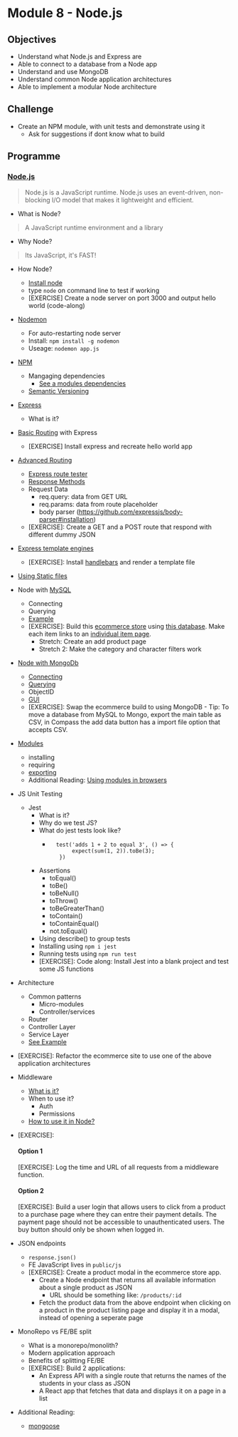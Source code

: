# Module 8 - Node.js

## Objectives

- Understand what Node.js and Express are
- Able to connect to a database from a Node app
- Understand and use MongoDB
- Understand common Node application architectures
- Able to implement a modular Node architecture

## Challenge

- Create an NPM module, with unit tests and demonstrate using it
	- Ask for suggestions if dont know what to build

## Programme

### [Node.js](https://nodejs.org/en/)

> Node.js is a JavaScript runtime. Node.js uses an event-driven, non-blocking I/O model that makes it lightweight and efficient.

 - What is Node?
 > A JavaScript runtime environment and a library

 - Why Node?
 > Its JavaScript, it's FAST!

 - How Node?
 	- [Install node](https://nodejs.org/en/)
 	- type ```node``` on command line to test if working
	- [EXERCISE] Create a node server on port 3000 and output hello world (code-along)

- [Nodemon](https://nodemon.io/)
	- For auto-restarting node server
	- Install: `npm install -g nodemon`
	- Useage: `nodemon app.js`
	
- [NPM](https://www.npmjs.com/)
	- Mangaging dependencies
		- [See a modules dependencies](https://npm.anvaka.com/#/)
	- [Semantic Versioning](https://semver.org/)

- [Express](http://expressjs.com/) 
	- What is it?
- [Basic Routing](http://expressjs.com/en/starter/basic-routing.html) with Express
	- [EXERCISE] Install express and recreate hello world app
- [Advanced Routing](http://expressjs.com/en/guide/routing.html#response-methods)
	- [Express route tester](http://forbeslindesay.github.io/express-route-tester/)
	- [Response Methods](http://expressjs.com/en/guide/routing.html#response-methods)
	- Request Data
		- req.query: data from GET URL
		- req.params: data from route placeholder
		- body parser (https://github.com/expressjs/body-parser#installation)
	- [EXERCISE]: Create a GET and a POST route that respond with different dummy JSON
- [Express template engines](https://github.com/expressjs/express/wiki?_ga=1.121534152.1556123827.1465830802#template-engines)
	- [EXERCISE]: Install [handlebars](https://github.com/ericf/express-handlebars#installation) and render a template file

- [Using Static files](http://expressjs.com/en/starter/static-files.html)

- Node with [MySQL](https://www.npmjs.com/package/promise-mysql)
	- Connecting
	- Querying
	- [Example](https://github.com/CodeFoodPixels/node-promise-mysql/blob/master/examples/connection/query.js)
	- [EXERCISE]: Build this [ecommerce store](https://dev.io-academy.uk/resources/robot_stores/homepage.png) using [this database](https://dev.io-academy.uk/resources/robot_stores/robot_stores.sql). Make each item links to an [individual item page](https://dev.io-academy.uk/resources/robot_stores/product_page.png).
		- Stretch: Create an add product page
		- Stretch 2: Make the category and character filters work

- [Node with MongoDb](https://docs.mongodb.com/master/tutorial/install-mongodb-on-os-x/?_ga=1.173522723.1030587401.1463998511#install-mongodb-community-edition-with-homebrew)
	- [Connecting](http://mongodb.github.io/node-mongodb-native/3.1/tutorials/connect/)
	- [Querying](http://mongodb.github.io/node-mongodb-native/3.1/tutorials/crud/)
	- ObjectID
	- [GUI](https://www.mongodb.com/try/download/compass)
	- [EXERCISE]: Swap the ecommerce build to using MongoDB
    		- Tip: To move a database from MySQL to Mongo, export the main table as CSV, in Compass the add data button has a import file option that accepts CSV.

- [Modules](https://nodejs.org/api/modules.html)
	- installing
	- requiring
	- [exporting](http://www.tutorialsteacher.com/nodejs/nodejs-module-exports)
	- Additional Reading: [Using modules in browsers](https://jakearchibald.com/2017/es-modules-in-browsers/)

- JS Unit Testing
	- Jest
	    - What is it?
	    - Why do we test JS?
	    - What do jest tests look like?
	        - ```
	            test('adds 1 + 2 to equal 3', () => {
                     expect(sum(1, 2)).toBe(3);
                 })
              ```
        - Assertions
            - toEqual()
            - toBe()
            - toBeNull()
            - toThrow()
            - toBeGreaterThan()
            - toContain()
            - toContainEqual()
            - not.toEqual()
		- Using describe() to group tests
		- Installing using `npm i jest`
		- Running tests using `npm run test`
		- [EXERCISE]: Code along: Install Jest into a blank project and test some JS functions 

- Architecture
	- Common patterns
		- Micro-modules
		- Controller/services
	- Router
	- Controller Layer
	- Service Layer
	- [See Example](https://github.com/iO-Academy/NodeAppArchitecture)

- [EXERCISE]: Refactor the ecommerce site to use one of the above application architectures

- Middleware
	- [What is it?](https://medium.com/@jamischarles/what-is-middleware-a-simple-explanation-bb22d6b41d01)
	- When to use it?
		- Auth
		- Permissions
	- [How to use it in Node?](https://expressjs.com/en/guide/using-middleware.html)

- [EXERCISE]:
	#### Option 1
	[EXERCISE]: Log the time and URL of all requests from a middleware function.

	#### Option 2
	[EXERCISE]: Build a user login that allows users to click from a product to a purchase page where they can entre their payment details. The payment page should not be accessible to unauthenticated users. The buy button should only be shown when logged in.

- JSON endpoints
	- `response.json()`
	- FE JavaScript lives in `public/js`
	- [EXERCISE]: Create a product modal in the ecommerce store app.
		- Create a Node endpoint that returns all available information about a single product as JSON
			- URL should be something like: `/products/:id`
		- Fetch the product data from the above endpoint when clicking on a product in the product listing page and display it in a modal, instead of opening a seperate page

- MonoRepo vs FE/BE split
	- What is a monorepo/monolith?
	- Modern application approach
	- Benefits of splitting FE/BE
	- [EXERCISE]: Build 2 applications:
		- An Express API with a single route that returns the names of the students in your class as JSON
		- A React app that fetches that data and displays it on a page in a list

- Additional Reading: 
	- [mongoose](https://www.npmjs.com/package/mongoose)
	
